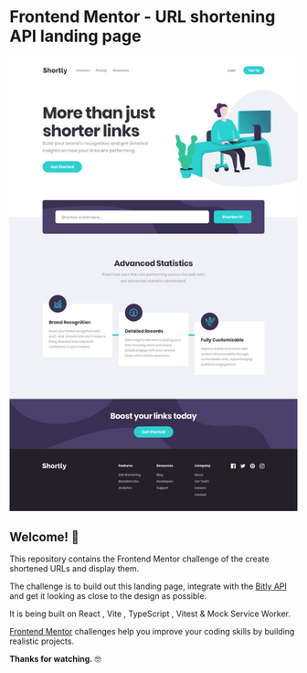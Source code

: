 # Frontend Mentor - URL shortening API landing page

![Design preview for the Advice generator app coding challenge](./src/design/desktop-design.jpg)


## Welcome! 👋

This repository contains the Frontend Mentor challenge of the  create shortened URLs and display them.

The challenge is to build out this landing page, integrate with the [Bitly API](https://app.bitly.com/) and get it looking as close to the design as possible.

It is being built on React , Vite , TypeScript , Vitest & Mock Service Worker.

[Frontend Mentor](https://www.frontendmentor.io) challenges help you improve your coding skills by building realistic projects.

**Thanks for watching.** 🤓